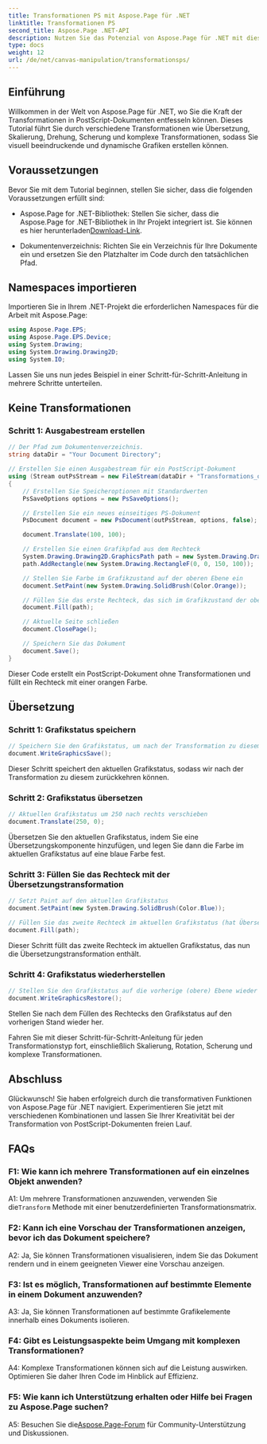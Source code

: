 ```yaml
---
title: Transformationen PS mit Aspose.Page für .NET
linktitle: Transformationen PS
second_title: Aspose.Page .NET-API
description: Nutzen Sie das Potenzial von Aspose.Page für .NET mit diesem umfassenden Leitfaden zu PostScript-Transformationen. Erstellen Sie mühelos dynamische Grafiken.
type: docs
weight: 12
url: /de/net/canvas-manipulation/transformationsps/
---
```

## Einführung

Willkommen in der Welt von Aspose.Page für .NET, wo Sie die Kraft der Transformationen in PostScript-Dokumenten entfesseln können. Dieses Tutorial führt Sie durch verschiedene Transformationen wie Übersetzung, Skalierung, Drehung, Scherung und komplexe Transformationen, sodass Sie visuell beeindruckende und dynamische Grafiken erstellen können.

## Voraussetzungen

Bevor Sie mit dem Tutorial beginnen, stellen Sie sicher, dass die folgenden Voraussetzungen erfüllt sind:

-  Aspose.Page for .NET-Bibliothek: Stellen Sie sicher, dass die Aspose.Page for .NET-Bibliothek in Ihr Projekt integriert ist. Sie können es hier herunterladen[Download-Link](https://releases.aspose.com/page/net/).

- Dokumentenverzeichnis: Richten Sie ein Verzeichnis für Ihre Dokumente ein und ersetzen Sie den Platzhalter im Code durch den tatsächlichen Pfad.

## Namespaces importieren

Importieren Sie in Ihrem .NET-Projekt die erforderlichen Namespaces für die Arbeit mit Aspose.Page:

```csharp
using Aspose.Page.EPS;
using Aspose.Page.EPS.Device;
using System.Drawing;
using System.Drawing.Drawing2D;
using System.IO;
```

Lassen Sie uns nun jedes Beispiel in einer Schritt-für-Schritt-Anleitung in mehrere Schritte unterteilen.


## Keine Transformationen

### Schritt 1: Ausgabestream erstellen

```csharp
// Der Pfad zum Dokumentenverzeichnis.
string dataDir = "Your Document Directory";

// Erstellen Sie einen Ausgabestream für ein PostScript-Dokument
using (Stream outPsStream = new FileStream(dataDir + "Transformations_outPS.ps", FileMode.Create))
{
    // Erstellen Sie Speicheroptionen mit Standardwerten
    PsSaveOptions options = new PsSaveOptions();

    // Erstellen Sie ein neues einseitiges PS-Dokument
    PsDocument document = new PsDocument(outPsStream, options, false);

    document.Translate(100, 100);

    // Erstellen Sie einen Grafikpfad aus dem Rechteck
    System.Drawing.Drawing2D.GraphicsPath path = new System.Drawing.Drawing2D.GraphicsPath();
    path.AddRectangle(new System.Drawing.RectangleF(0, 0, 150, 100));

    // Stellen Sie Farbe im Grafikzustand auf der oberen Ebene ein
    document.SetPaint(new System.Drawing.SolidBrush(Color.Orange));

    // Füllen Sie das erste Rechteck, das sich im Grafikzustand der oberen Ebene befindet und keine Transformationen aufweist
    document.Fill(path);

    // Aktuelle Seite schließen
    document.ClosePage();

    // Speichern Sie das Dokument
    document.Save();
}
```

Dieser Code erstellt ein PostScript-Dokument ohne Transformationen und füllt ein Rechteck mit einer orangen Farbe.

## Übersetzung

### Schritt 1: Grafikstatus speichern

```csharp
// Speichern Sie den Grafikstatus, um nach der Transformation zu diesem Status zurückzukehren
document.WriteGraphicsSave();
```

Dieser Schritt speichert den aktuellen Grafikstatus, sodass wir nach der Transformation zu diesem zurückkehren können.

### Schritt 2: Grafikstatus übersetzen

```csharp
// Aktuellen Grafikstatus um 250 nach rechts verschieben
document.Translate(250, 0);
```

Übersetzen Sie den aktuellen Grafikstatus, indem Sie eine Übersetzungskomponente hinzufügen, und legen Sie dann die Farbe im aktuellen Grafikstatus auf eine blaue Farbe fest.

### Schritt 3: Füllen Sie das Rechteck mit der Übersetzungstransformation

```csharp
// Setzt Paint auf den aktuellen Grafikstatus
document.SetPaint(new System.Drawing.SolidBrush(Color.Blue));

// Füllen Sie das zweite Rechteck im aktuellen Grafikstatus (hat Übersetzungstransformation)
document.Fill(path);
```

Dieser Schritt füllt das zweite Rechteck im aktuellen Grafikstatus, das nun die Übersetzungstransformation enthält.

### Schritt 4: Grafikstatus wiederherstellen

```csharp
// Stellen Sie den Grafikstatus auf die vorherige (obere) Ebene wieder her
document.WriteGraphicsRestore();
```

Stellen Sie nach dem Füllen des Rechtecks den Grafikstatus auf den vorherigen Stand wieder her.

Fahren Sie mit dieser Schritt-für-Schritt-Anleitung für jeden Transformationstyp fort, einschließlich Skalierung, Rotation, Scherung und komplexe Transformationen.

## Abschluss

Glückwunsch! Sie haben erfolgreich durch die transformativen Funktionen von Aspose.Page für .NET navigiert. Experimentieren Sie jetzt mit verschiedenen Kombinationen und lassen Sie Ihrer Kreativität bei der Transformation von PostScript-Dokumenten freien Lauf.

## FAQs

### F1: Wie kann ich mehrere Transformationen auf ein einzelnes Objekt anwenden?

A1: Um mehrere Transformationen anzuwenden, verwenden Sie die`Transform` Methode mit einer benutzerdefinierten Transformationsmatrix.

### F2: Kann ich eine Vorschau der Transformationen anzeigen, bevor ich das Dokument speichere?

A2: Ja, Sie können Transformationen visualisieren, indem Sie das Dokument rendern und in einem geeigneten Viewer eine Vorschau anzeigen.

### F3: Ist es möglich, Transformationen auf bestimmte Elemente in einem Dokument anzuwenden?

A3: Ja, Sie können Transformationen auf bestimmte Grafikelemente innerhalb eines Dokuments isolieren.

### F4: Gibt es Leistungsaspekte beim Umgang mit komplexen Transformationen?

A4: Komplexe Transformationen können sich auf die Leistung auswirken. Optimieren Sie daher Ihren Code im Hinblick auf Effizienz.

### F5: Wie kann ich Unterstützung erhalten oder Hilfe bei Fragen zu Aspose.Page suchen?

 A5: Besuchen Sie die[Aspose.Page-Forum](https://forum.aspose.com/c/page/39) für Community-Unterstützung und Diskussionen.